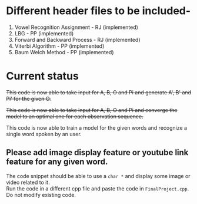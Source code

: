 # Different header files to be included-

1. Vowel Recognition Assignment - RJ (implemented)
2. LBG - PP (implemented)
3. Forward and Backward Process - RJ (implemented)
4. Viterbi Algorithm - PP (implemented)
5. Baum Welch Method - PP (implemented)

# Current status

~~This code is now able to take input for A, B, O and Pi and generate A', B' and Pi' for the given O.~~

~~This code is now able to take input for A, B, O and Pi and converge the model to an optimal one for each observation sequence.~~

This code is now able to train a model for the given words and recognize a single word spoken by an user.



## __Please add image display feature or youtube link feature for any given word.__
The code snippet should be able to use a ``` char * ``` and display some image or video related to it.<br>
Run the code in a different cpp file and paste the code in ```FinalProject.cpp```.<br>
Do not modify existing code.